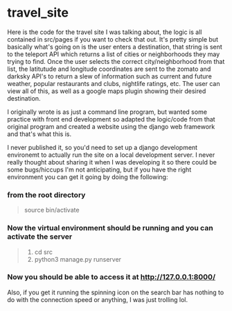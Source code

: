 # travel_site

Here is the code for the travel site I was talking about, the logic is all contained in src/pages if you want to check that out.
It's pretty simple but basically what's going on is the user enters a destination, that string is sent to the teleport API which returns a list of cities or
neighborhoods they may trying to find. Once the user selects the correct city/neighborhood from that list, the latitutude and longitude
coordinates are sent to the zomato and darksky API's to return a slew of information such as current and future weather, popular restaurants 
and clubs, nightlife ratings, etc. The user can view all of this, as well as a google maps plugin showing their desired destination.

I originally wrote is as just a command line program, but wanted some practice with front end development so adapted the logic/code from that 
original program and created a website using the django web framework and that's what this is.


I never published it, so you'd need to set up a django development environemt to actually run the 
site on a local development server. I never really thought about sharing it when I was developing it so there could be some
bugs/hiccups I'm not anticipating, but if you have the right environment you can get it going by doing the following:

### from the root directory 
>source bin/activate
### Now the virtual environment should be running and you can activate the server 
> 1. cd src
> 2. python3 manage.py runserver
### Now you should be able to access it at http://127.0.0.1:8000/

Also, if you get it running the spinning icon on the search bar has nothing to do with the connection speed or anything, I was just trolling lol.
